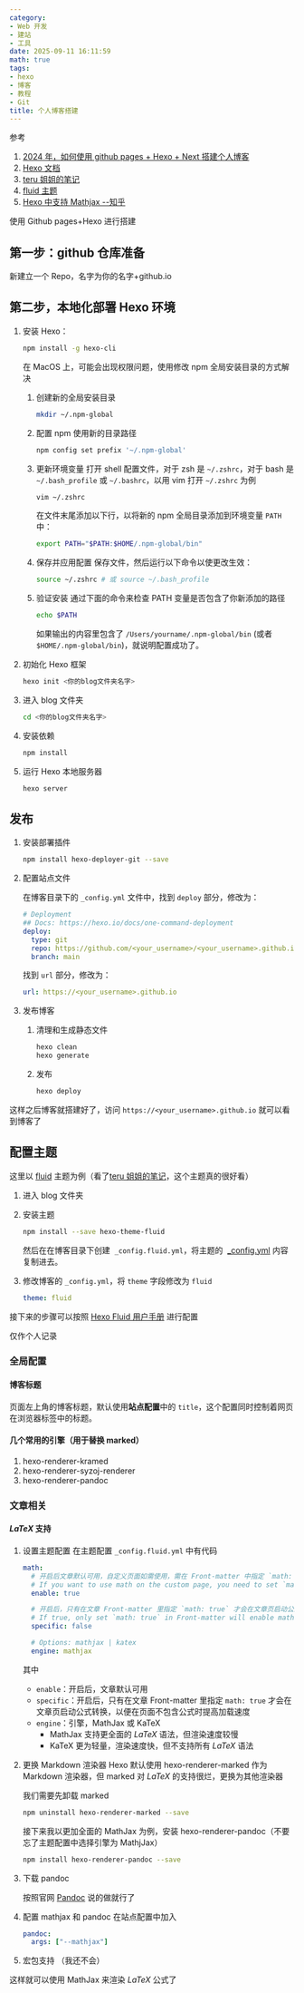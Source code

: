 ```yaml
---
category:
- Web 开发
- 建站
- 工具
date: 2025-09-11 16:11:59
math: true
tags:
- hexo
- 博客
- 教程
- Git
title: 个人博客搭建
---
```


参考

1. [2024 年，如何使用 github pages + Hexo + Next 搭建个人博客](https://mini-pi.github.io/2024/02/28/how-to-make-blog-wedsite/)
2. [Hexo 文档](https://hexo.io/zh-cn/docs/)
3. [teru 姐姐的笔记](https://teruteru.space/)
4. [fluid 主题](https://github.com/dcldyhb/dcldyhb.github.io)
5. [Hexo 中支持 Mathjax --知乎](https://zhuanlan.zhihu.com/p/405554589)

使用 Github pages+Hexo 进行搭建

## 第一步：github 仓库准备

新建立一个 Repo，名字为你的名字+github.io

## 第二步，本地化部署 Hexo 环境

1. 安装 Hexo：

   ```bash
   npm install -g hexo-cli
   ```

   在 MacOS 上，可能会出现权限问题，使用修改 npm 全局安装目录的方式解决

   1. 创建新的全局安装目录

      ```bash
      mkdir ~/.npm-global
      ```

   2. 配置 npm 使用新的目录路径

      ```bash
      npm config set prefix '~/.npm-global'
      ```

   3. 更新环境变量
      打开 shell 配置文件，对于 zsh 是 `~/.zshrc`，对于 bash 是 `~/.bash_profile` 或 `~/.bashrc`，以用 vim 打开 `~/.zshrc` 为例

      ```bash
      vim ~/.zshrc
      ```

      在文件末尾添加以下行，以将新的 npm 全局目录添加到环境变量 `PATH` 中：

      ```bash
      export PATH="$PATH:$HOME/.npm-global/bin"
      ```

   4. 保存并应用配置
      保存文件，然后运行以下命令以使更改生效：

      ```bash
      source ~/.zshrc # 或 source ~/.bash_profile
      ```

   5. 验证安装
      通过下面的命令来检查 PATH 变量是否包含了你新添加的路径

      ```bash
      echo $PATH
      ```

      如果输出的内容里包含了 `/Users/yourname/.npm-global/bin` (或者 `$HOME/.npm-global/bin`)，就说明配置成功了。

2. 初始化 Hexo 框架

   ```bash
   hexo init <你的blog文件夹名字>
   ```

3. 进入 blog 文件夹

   ```bash
   cd <你的blog文件夹名字>
   ```

4. 安装依赖

   ```bash
   npm install
   ```

5. 运行 Hexo 本地服务器

   ```bash
   hexo server
   ```

## 发布

1. 安装部署插件

   ```bash
   npm install hexo-deployer-git --save
   ```

2. 配置站点文件

   在博客目录下的 `_config.yml` 文件中，找到 `deploy` 部分，修改为：

   ```yaml
   # Deployment
   ## Docs: https://hexo.io/docs/one-command-deployment
   deploy:
     type: git
     repo: https://github.com/<your_username>/<your_username>.github.io.git
     branch: main
   ```

   找到 `url` 部分，修改为：

   ```yaml
   url: https://<your_username>.github.io
   ```

3. 发布博客

   1. 清理和生成静态文件

      ```bash
      hexo clean
      hexo generate
      ```

   2. 发布

      ```bash
      hexo deploy
      ```

这样之后博客就搭建好了，访问 `https://<your_username>.github.io` 就可以看到博客了

## 配置主题

这里以 [fluid](https://github.com/fluid-dev/hexo-theme-fluid) 主题为例（看了[teru 姐姐的笔记](https://teruteru.space/)，这个主题真的很好看）

1. 进入 blog 文件夹
2. 安装主题

   ```bash
   npm install --save hexo-theme-fluid
   ```

   然后在在博客目录下创建  `_config.fluid.yml`，将主题的  [\_config.yml](https://github.com/fluid-dev/hexo-theme-fluid/blob/master/_config.yml) 内容复制进去。

3. 修改博客的 `_config.yml`，将 `theme` 字段修改为 `fluid`

   ```yaml
   theme: fluid
   ```

接下来的步骤可以按照 [Hexo Fluid 用户手册](https://hexo.fluid-dev.com/docs/guide) 进行配置

仅作个人记录

### 全局配置

#### 博客标题

页面左上角的博客标题，默认使用**站点配置**中的 `title`，这个配置同时控制着网页在浏览器标签中的标题。

#### 几个常用的引擎（用于替换 marked）

1. hexo-renderer-kramed
2. hexo-renderer-syzoj-renderer
3. hexo-renderer-pandoc

### 文章相关

#### $LaTeX$ 支持

1. 设置主题配置
   在主题配置 `_config.fluid.yml` 中有代码

   ```yml
   math:
     # 开启后文章默认可用，自定义页面如需使用，需在 Front-matter 中指定 `math: true`
     # If you want to use math on the custom page, you need to set `math: true` in Front-matter
     enable: true

     # 开启后，只有在文章 Front-matter 里指定 `math: true` 才会在文章页启动公式转换，以便在页面不包含公式时 提高加载速度
     # If true, only set `math: true` in Front-matter will enable math, to load faster when  the page does not contain math
     specific: false

     # Options: mathjax | katex
     engine: mathjax
   ```

   其中

   - `enable`：开启后，文章默认可用
   - `specific`：开启后，只有在文章 Front-matter 里指定 `math: true` 才会在文章页启动公式转换，以便在页面不包含公式时提高加载速度
   - `engine`：引擎，MathJax 或 KaTeX
     - MathJax 支持更全面的 $LaTeX$ 语法，但渲染速度较慢
     - KaTeX 更为轻量，渲染速度快，但不支持所有 $LaTeX$ 语法

2. 更换 Markdown 渲染器
   Hexo 默认使用 hexo-renderer-marked 作为 Markdown 渲染器，但 marked 对 $LaTeX$ 的支持很烂，更换为其他渲染器

   我们需要先卸载 marked

   ```bash
   npm uninstall hexo-renderer-marked --save
   ```

   接下来我以更加全面的 MathJax 为例，安装 hexo-renderer-pandoc（不要忘了主题配置中选择引擎为 MathjJax）

   ```bash
   npm install hexo-renderer-pandoc --save
   ```

3. 下载 pandoc

   按照官网 [Pandoc](https://pandoc.org/installing.html) 说的做就行了

4. 配置 mathjax 和 pandoc
   在站点配置中加入

   ```yml
   pandoc:
     args: ["--mathjax"]
   ```

5. 宏包支持
   （我还不会）

这样就可以使用 MathJax 来渲染 $LaTeX$ 公式了